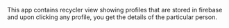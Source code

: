 This app contains recycler view showing profiles that are stored in firebase and upon clicking any profile, you get the details of the particular person.
